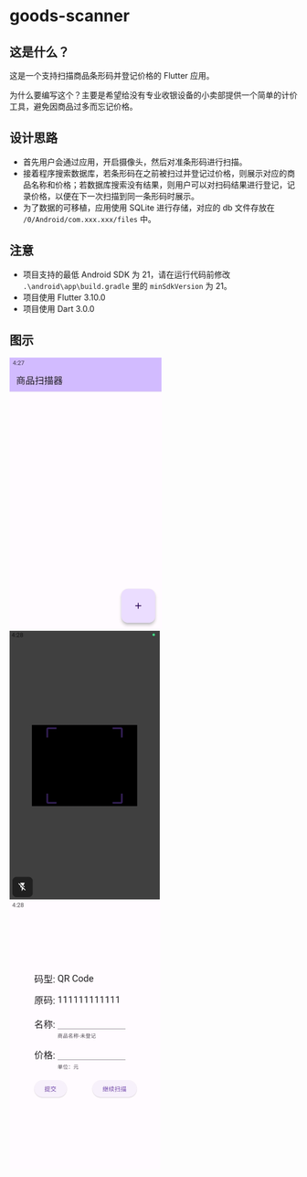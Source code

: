 # goods-scanner

## 这是什么？

这是一个支持扫描商品条形码并登记价格的 Flutter 应用。

为什么要编写这个？主要是希望给没有专业收银设备的小卖部提供一个简单的计价工具，避免因商品过多而忘记价格。

## 设计思路

- 首先用户会通过应用，开启摄像头，然后对准条形码进行扫描。
- 接着程序搜索数据库，若条形码在之前被扫过并登记过价格，则展示对应的商品名称和价格；若数据库搜索没有结果，则用户可以对扫码结果进行登记，记录价格，以便在下一次扫描到同一条形码时展示。
- 为了数据的可移植，应用使用 SQLite 进行存储，对应的 db 文件存放在 `/0/Android/com.xxx.xxx/files` 中。

## 注意

- 项目支持的最低 Android SDK 为 21，请在运行代码前修改 `.\android\app\build.gradle` 里的 `minSdkVersion` 为 21。
- 项目使用 Flutter 3.10.0
- 项目使用 Dart 3.0.0

## 图示

<img src=".\picture\1.png" alt="1" style="zoom:50%;" />  <img src=".\picture\2.png" alt="2" style="zoom:50%;" />  <img src=".\picture\3.png" alt="3" style="zoom:50%;" />